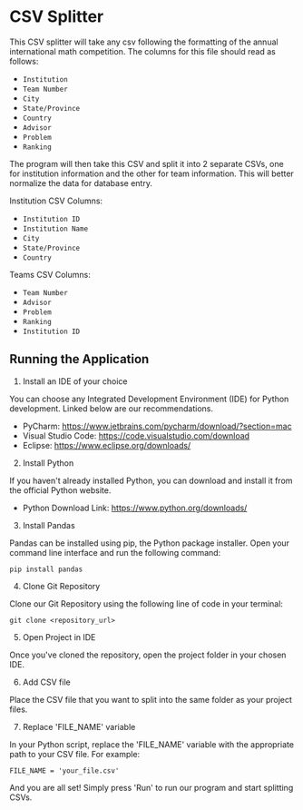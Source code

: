 # CSV Splitter
This CSV splitter will take any csv following the formatting of the
annual international math competition. The columns for this file should
read as follows:

- `Institution`
- `Team Number`
- `City`
- `State/Province`
- `Country`
- `Advisor`
- `Problem`
- `Ranking`

The program will then take this CSV and split it into 2 separate CSVs,
one for institution information and the other for team information.
This will better normalize the data for database entry.

Institution CSV Columns:
- `Institution ID`
- `Institution Name`
- `City`
- `State/Province`
- `Country`

Teams CSV Columns:
- `Team Number`
- `Advisor`
- `Problem`
- `Ranking`
- `Institution ID`

## Running the Application
1. Install an IDE of your choice

You can choose any Integrated Development Environment (IDE) for Python development. Linked below are our recommendations.
- PyCharm: https://www.jetbrains.com/pycharm/download/?section=mac
- Visual Studio Code: https://code.visualstudio.com/download
- Eclipse: https://www.eclipse.org/downloads/

2. Install Python

If you haven't already installed Python, you can download and install it from the official Python website.
- Python Download Link: https://www.python.org/downloads/

3. Install Pandas

Pandas can be installed using pip, the Python package installer. Open your command line interface and run the following command:
```
pip install pandas
```

4. Clone Git Repository

Clone our Git Repository using the following line of code in your terminal:
```
git clone <repository_url>
```

5. Open Project in IDE

Once you've cloned the repository, open the project folder in your chosen IDE.

6. Add CSV file

Place the CSV file that you want to split into the same folder as your project files.

7. Replace 'FILE_NAME' variable

In your Python script, replace the 'FILE_NAME' variable with the appropriate path to your CSV file. For example:
```
FILE_NAME = 'your_file.csv'
```

And you are all set! Simply press 'Run' to run our program and start splitting CSVs.